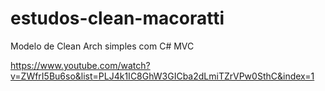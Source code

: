 # estudos-clean-macoratti
Modelo de Clean Arch simples com C# MVC 

https://www.youtube.com/watch?v=ZWfrI5Bu6so&list=PLJ4k1IC8GhW3GICba2dLmiTZrVPw0SthC&index=1
